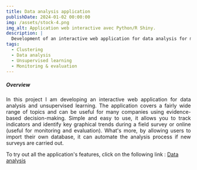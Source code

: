 ```yaml
---
title: Data analysis application
publishDate: 2024-01-02 00:00:00
img: /assets/stock-4.png
img_alt: Application web interactive avec Python/R Shiny.
description: |
  Development of an interactive web application for data analysis for monitoring and evaluation, unsupervised learning: PCA and clustering.
tags:
  - Clustering
  - Data analysis
  - Unsupervised learning
  - Monitoring & evaluation
---
```


#####  Overview

<p style="text-align: justify;">
In this project I am developing an interactive web application for data analysis and unsupervised learning. The application covers a fairly wide range of topics and can be useful for many companies using evidence-based decision-making. Simple and easy to use, it allows you to track indicators and identify key graphical trends during a field survey or online (useful for monitoring and evaluation). What's more, by allowing users to import their own database, it can automate the analysis process if new surveys are carried out.
</p>

To try out all the application's features, click on the following link : <a href="https://parfaitjulien.shinyapps.io/data_reporting/">Data analysis</a>
</p>
